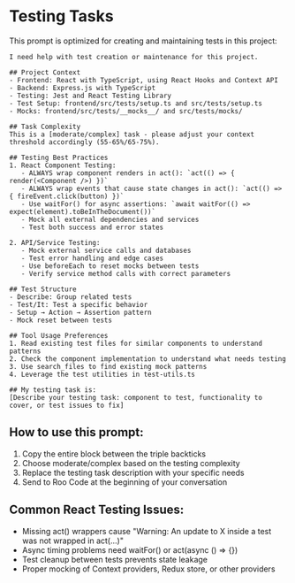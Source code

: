 # Testing Tasks

This prompt is optimized for creating and maintaining tests in this project:

```
I need help with test creation or maintenance for this project.

## Project Context
- Frontend: React with TypeScript, using React Hooks and Context API
- Backend: Express.js with TypeScript
- Testing: Jest and React Testing Library
- Test Setup: frontend/src/tests/setup.ts and src/tests/setup.ts
- Mocks: frontend/src/tests/__mocks__/ and src/tests/mocks/

## Task Complexity
This is a [moderate/complex] task - please adjust your context threshold accordingly (55-65%/65-75%).

## Testing Best Practices
1. React Component Testing:
   - ALWAYS wrap component renders in act(): `act(() => { render(<Component />) })`
   - ALWAYS wrap events that cause state changes in act(): `act(() => { fireEvent.click(button) })`
   - Use waitFor() for async assertions: `await waitFor(() => expect(element).toBeInTheDocument())`
   - Mock all external dependencies and services
   - Test both success and error states

2. API/Service Testing:
   - Mock external service calls and databases
   - Test error handling and edge cases
   - Use beforeEach to reset mocks between tests
   - Verify service method calls with correct parameters

## Test Structure
- Describe: Group related tests
- Test/It: Test a specific behavior
- Setup → Action → Assertion pattern
- Mock reset between tests

## Tool Usage Preferences
1. Read existing test files for similar components to understand patterns
2. Check the component implementation to understand what needs testing
3. Use search_files to find existing mock patterns
4. Leverage the test utilities in test-utils.ts

## My testing task is:
[Describe your testing task: component to test, functionality to cover, or test issues to fix]
```

## How to use this prompt:
1. Copy the entire block between the triple backticks
2. Choose moderate/complex based on the testing complexity
3. Replace the testing task description with your specific needs
4. Send to Roo Code at the beginning of your conversation

## Common React Testing Issues:
- Missing act() wrappers cause "Warning: An update to X inside a test was not wrapped in act(...)"
- Async timing problems need waitFor() or act(async () => {})
- Test cleanup between tests prevents state leakage
- Proper mocking of Context providers, Redux store, or other providers